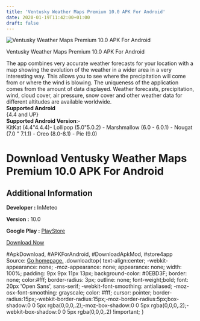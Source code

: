 ```yaml
---
title: 'Ventusky Weather Maps Premium 10.0 APK For Android'
date: 2020-01-19T11:42:00+01:00
draft: false
---
```


![Ventusky Weather Maps Premium 10.0 APK For Android](https://i2.wp.com/apkhome.net/wp-content/uploads/2020/01/Ventusky-Weather-Maps-Premium-10.0.png "Ventusky Weather Maps Premium 10.0 APK For Android")

  

Ventusky Weather Maps Premium 10.0 APK For Android

The app combines very accurate weather forecasts for your location with a map showing the evolution of the weather in a wider area in a very interesting way. This allows you to see where the precipitation will come from or where the wind is blowing. The uniqueness of the application comes from the amount of data displayed. Weather forecasts, precipitation, wind, cloud cover, air pressure, snow cover and other weather data for different altitudes are available worldwide.  
**Supported Android**  
{4.4 and UP}  
**Supported Android Version**:-  
KitKat (4.4"4.4.4)- Lollipop (5.0"5.0.2) - Marshmallow (6.0 - 6.0.1) - Nougat (7.0 " 7.1.1) - Oreo (8.0-8.1) - Pie (9.0)

Download Ventusky Weather Maps Premium 10.0 APK For Android
===========================================================

Additional Information
----------------------

**Developer :** InMeteo

**Version :** 10.0

**Google Play :** [PlayStore](https://play.google.com/store/apps/details?id=cz.ackee.ventusky)

  

[Download Now](https://store4app.co/post/ventusky-weather-maps-premium-10-0-apk-for-android_1579430075)

  
#ApkDownload, #APKForAndroid, #DownloadApkMod, #store4app  
Source: [Go homepage.](https://store4app.co/post/ventusky-weather-maps-premium-10-0-apk-for-android_1579430075) .downloadtop{ text-align:center; -webkit-appearance: none; -moz-appearance: none; appearance: none; width: 100%; padding: 9px 9px 11px 13px; background-color: #0EBD3F; border: none; color:#fff; border-radius: 3px; outline: none; font-weight;bold; font: 20px 'Open Sans', sans-serif; -webkit-font-smoothing: antialiased; -moz-osx-font-smoothing: grayscale; color: #fff; cursor: pointer; border-radius:15px;-webkit-border-radius:15px;-moz-border-radius:5px;box-shadow:0 0 5px rgba(0,0,0,.2);-moz-box-shadow:0 0 5px rgba(0,0,0,.2);-webkit-box-shadow:0 0 5px rgba(0,0,0,.2) !important; }